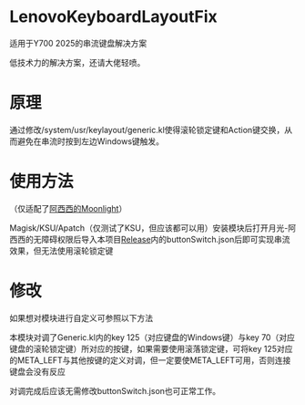 # LenovoKeyboardLayoutFix

适用于Y700 2025的串流键盘解决方案

低技术力的解决方案，还请大佬轻喷。

# 原理

通过修改/system/usr/keylayout/generic.kl使得滚轮锁定键和Action键交换，从而避免在串流时按到左边Windows键触发。

# 使用方法

（仅适配了[阿西西的Moonlight](https://github.com/Axixi2233/moonlight-android)）

Magisk/KSU/Apatch（仅测试了KSU，但应该都可以用）安装模块后打开月光-阿西西的无障碍权限后导入本项目[Release](https://github.com/long45343/LenovoKeyboardLayoutFix/release)内的buttonSwitch.json后即可实现串流效果，但无法使用滚轮锁定键

# 修改

如果想对模块进行自定义可参照以下方法

本模块对调了Generic.kl内的key 125（对应键盘的Windows键）与key 70（对应键盘的滚轮锁定键）所对应的按键，如果需要使用滚落锁定键，可将key 125对应的META_LEFT与其他按键的定义对调，但一定要使META_LEFT可用，否则连接键盘会没有反应

对调完成后应该无需修改buttonSwitch.json也可正常工作。
